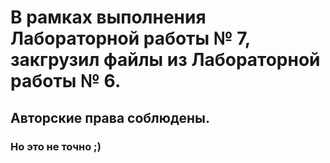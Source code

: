 # В рамках выполнения Лабораторной работы № 7, закгрузил файлы из Лабораторной работы № 6.
## Авторские права соблюдены.
### Но это не точно ;)
